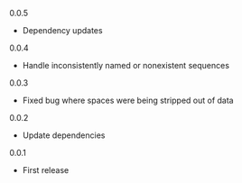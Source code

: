 0.0.5

   * Dependency updates

0.0.4

   * Handle inconsistently named or nonexistent sequences

0.0.3

   * Fixed bug where spaces were being stripped out of data

0.0.2

   * Update dependencies

0.0.1

   * First release
